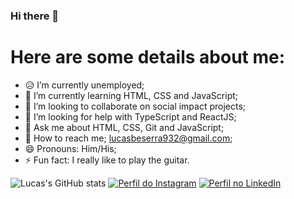 ### Hi there 👋

# Here are some details about me:


- 😥 I’m currently unemployed;
- 🌱 I’m currently learning HTML, CSS and JavaScript;
- 👯 I’m looking to collaborate on social impact projects;
- 🤔 I’m looking for help with TypeScript and ReactJS;
- 💬 Ask me about HTML, CSS, Git and JavaScript;
- 🔎 How to reach me; lucasbeserra932@gmail.com;
- 😄 Pronouns: Him/His;
- ⚡ Fun fact: I really like to play the guitar.

![Lucas's GitHub stats](https://github-readme-stats.vercel.app/api?username=Lucas-beserra&theme=blue-green&show_icons=true)
[![Perfil do Instagram](https://img.shields.io/badge/-Instagram-blue)](https://instagram.com/lucas_beserra88)
[![Perfil no LinkedIn](https://img.shields.io/badge/-LinkedIn-success)](https://www.linkedin.com/in/lucas-beserra-601621176)
